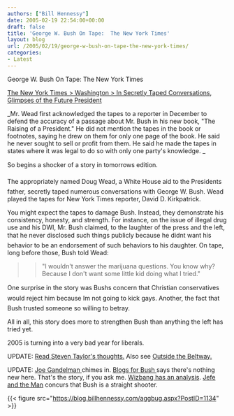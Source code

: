 ```yaml
---
authors: ["Bill Hennessy"]
date: 2005-02-19 22:54:00+00:00
draft: false
title: 'George W. Bush On Tape:  The New York Times'
layout: blog
url: /2005/02/19/george-w-bush-on-tape-the-new-york-times/
categories:
- Latest
---
```


George W. Bush On Tape: The New York Times




[The New York Times > Washington > In Secretly Taped Conversations, Glimpses of the Future President](https://www.nytimes.com/2005/02/20/politics/20talk.html?ei=5065&en=3d3a7b4f99465096&ex=1109480400&partner=MYWAY&pagewanted=print&position=)




_Mr. Wead first acknowledged the tapes to a reporter in December to defend the accuracy of a passage about Mr. Bush in his new book, "The Raising of a President." He did not mention the tapes in the book or footnotes, saying he drew on them for only one page of the book. He said he never sought to sell or profit from them. He said he made the tapes in states where it was legal to do so with only one party's knowledge. _




So begins a shocker of a story in tomorrows edition.







The appropriately named Doug Wead, a White House aid to the Presidents father, secretly taped numerous conversations with George W. Bush. Wead played the tapes for New York Times reporter, David D. Kirkpatrick.




You might expect the tapes to damage Bush. Instead, they demonstrate his consistency, honesty, and strength. For instance, on the issue of illegal drug use and his DWI, Mr. Bush claimed, to the laughter of the press and the left, that he never disclosed such things publicly because he didnt want his behavior to be an endorsement of such behaviors to his daughter. On tape, long before those, Bush told Wead:




> 

> 
> > 

>> 
>> "I wouldn't answer the marijuana questions. You know why? Because I don't want some little kid doing what I tried."
>> 
>> 
> 
> 




One surprise in the story was Bushs concern that Christian conservatives would reject him because Im not going to kick gays. Another, the fact that Bush trusted someone so willing to betray. 




All in all, this story does more to strengthen Bush than anything the left has tried yet.




2005 is turning into a very bad year for liberals. 




UPDATE: [Read Steven Taylor's thoughts.](https://www.poliblogger.com/index.php?p=6277) Also see [Outside the Beltway.](https://www.outsidethebeltway.com/archives/9331)




UPDATE: [ Joe Gandelman ](https://www.deanesmay.com/posts/1108881226.shtml)chimes in. [Blogs for Bush ](https://www.blogsforbush.com/mt/archives/003751.html)says there's nothing new here. That's the story, if you ask me. [Wizbang has an analysis](https://wizbangblog.com/archives/005145.php). [ Jefe and the Man](https://jefeandtheman.blogspot.com/2005/02/secret-bush-tapes.html) concurs that Bush is a straight shooter.

{{< figure src="https://blog.billhennessy.com/aggbug.aspx?PostID=1134" >}}

